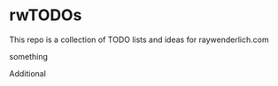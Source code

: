 # rwTODOs

This repo is a collection of TODO lists and ideas for raywenderlich.com

something

Additional
